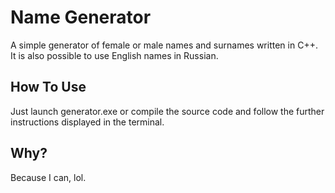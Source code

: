 # Name Generator	

A simple generator of female or male names and surnames written in C++. It is also possible to use English names in Russian.

## How To Use

Just launch generator.exe or compile the source code and follow the further instructions displayed in the terminal.

## Why?

Because I can, lol.
